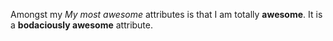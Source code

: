Amongst my *My most awesome* attributes is that I am totally **awesome**. It is a **bodaciously awesome** attribute. 
